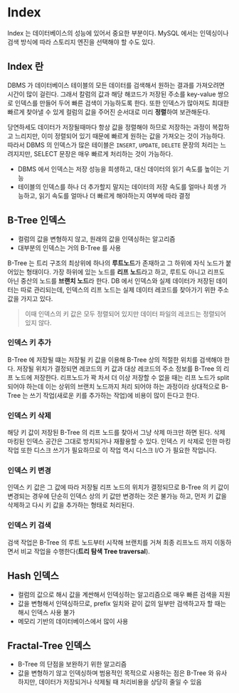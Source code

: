 # Index
Index 는 데이터베이스의 성능에 있어서 중요한 부분이다. MySQL 에서는 인덱싱이나 검색 방식에 따라 스토리지 엔진을 선택해야 할 수도
있다. 

## Index 란
DBMS 가 데이터베이스 테이블의 모든 데이터를 검색해서 원하는 결과를 가져오려면 시간이 많이 걸린다. 
그래서 칼럼의 값과 해당  해코드가 저장된 주소를 key-value 쌍으로 인덱스를 만들어 두어 빠른 검색이 가능하도록 한다. 
또한 인덱스가 많아져도 최대한 빠르게 찾아낼 수 있게 컬럼의 값을 주어진 순서대로 미리 **정렬**하여 보관해둔다. 

당연하세도 데이터가 저장될때마다 항상 값을 정렬해야 하므로 저장하는 과정이 복잡하고 느리지만, 이미 정렬되어 있기 때문에 빠르게 원하는 값을 
가져오는 것이 가능하다. 따라서 DBMS 의 인덱스가 많은 테이블은 `INSERT`, `UPDATE`, `DELETE` 문장의 처리는 느려지지만, SELECT 문장은 
매우 빠르게 처리하는 것이 가능하다. 

- DBMS 에서 인덱스는 저장 성능을 희생하고, 대신 데이터의 읽기 속도를 높이는 기능
- 테이블의 인덱스를 하나 더 추가할지 말지는 데이터의 저장 속도를 얼마나 희생 가능하고, 읽기 속도를 얼마나 더 빠르게 해야하는지 여부에 따라 결정

## B-Tree 인덱스
- 컬럼의 값을 변형하지 않고, 원래의 값을 인덱싱하는 알고리즘
- 대부분의 인덱스는 거의 B-Tree 를 사용

B-Tree 는 트리 구조의 최상위에 하나의 **루트노드**가 존재하고 그 하위에 자식 노드가 붙어있는 형태이다. 가장 하위에 있는 노드를 **리프 노드**라고 
하고, 루트도 아니고 리프도 아닌 중산의 노드를 **브랜치 노드**라 한다. DB 에서 인덱스와 실제 데이터가 저장된 데이터는 따로 관리되는데, 
인덱스의 리프 노드는 실제 데이터 레코드를 찾아가기 위한 주소 값을 가지고 있다. 
> 이때 인덱스의 키 값은 모두 정렬되어 있지만 데이터 파일의 레코드는 정렬되어 있지 않다. 

### 인덱스 키 추가
B-Tree 에 저장될 떄는 저장될 키 값을 이용해 B-Tree 상의 적절한 위치를 검색해야 한다. 
저장될 위치가 결정되면 레코드의 키 값과 대상 레코드의 주소 정보를 B-Tree 의 리프 노드에 저장한다. 
리프노드가 꽉 차서 더 이상 저장할 수 없을 때는 리프 노드가 split 되어야 하는데 이는 상위의 브랜치 노드까지 처리 되어야 하는 과정이라 
상대적으로 B-Tree 는 쓰기 작업(새로운 키를 추가하는 작업)에 비용이 많이 든다고 한다.  

### 인덱스 키 삭제
해당 키 값이 저장된 B-Tree 의 리프 노드를 찾아서 그냥 삭제 마크만 하면 된다. 삭제 마킹된 인덱스 공간은 그대로 방치되거나 재활용할 수 있다. 
인덱스 키 삭제로 인한 마킹 작업 또한 디스크 쓰기가 필요하므로 이 작업 역시 디스크 I/O 가 필요한 작업니다. 

### 인덱스 키 변경
인덱스 키 값은 그 값에 따라 저장될 리프 노드의 위치가 결정되므로 B-Tree 의 키 값이 변경되는 경우에 
단순히 인덱스 상의 키 값만 변경하는 것은 불가능 하고, 먼저 키 값을 삭제하고 다시 키 값을 추가하는 형태로 처리된다. 

### 인덱스 키 검색
검색 작업은 B-Tree 의 루트 노드부터 시작해 브랜치를 거쳐 최종 리프노드 까지 이동하면서 비교 작업을 수행한다(**트리 탐색 Tree traversal**).

## Hash 인덱스
- 컬럼의 값으로 해시 값을 계싼해서 인덱싱하는 알고리즘으로 매우 빠른 검색을 지원
- 값을 변형해서 인덱싱하므로, prefix 일치와 같이 값의 일부만 검색하고자 할 때는 해시 인덱스 사용 불가
- 메모리 기반의 데이터베이스에서 많이 사용

## Fractal-Tree 인덱스
- B-Tree 의 단점을 보완하기 위한 알고리즘
- 값을 변형하기 않고 인덱싱하며 범용적인 목적으로 사용하는 점은 B-Tree 와 유사하지만, 데이터가 저장되거나 삭제될 때 처리비용을 상당히 줄일 수 있음

